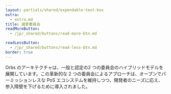 ```yaml
---
layout: partials/shared/expendable-text-box
extra:
  - extra.md
title: 選挙委員会
readMoreButton:
  - /jp/_shared/buttons/read-more-btn.md

readLessButton:
  - /jp/_shared/buttons/read-less-btn.md
border: true
---
```


Orbs のアーキテクチャは、一般と認定の2 つの委員会のハイブリッドモデルを展開しています。この革新的な 2 つの委員会によるアプローチは、オープンでパーミッションレスな PoS エコシステムを維持しつつ、開発者のニーズに応え、参入障壁を下げるために導入されました。